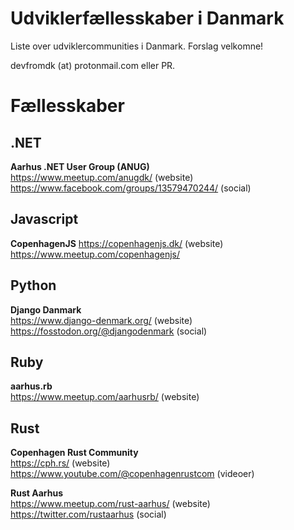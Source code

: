 # Udviklerfællesskaber i Danmark 

Liste over udviklercommunities i Danmark.
Forslag velkomne!

devfromdk (at) protonmail.com eller PR.

# Fællesskaber

## .NET

**Aarhus .NET User Group (ANUG)**  
https://www.meetup.com/anugdk/  (website)  
https://www.facebook.com/groups/13579470244/ (social)  

## Javascript

**CopenhagenJS**
https://copenhagenjs.dk/ (website)  
https://www.meetup.com/copenhagenjs/

## Python

**Django Danmark**  
https://www.django-denmark.org/ (website)  
https://fosstodon.org/@djangodenmark (social)

## Ruby

**aarhus.rb**  
https://www.meetup.com/aarhusrb/ (website)


## Rust

**Copenhagen Rust Community**   
https://cph.rs/ (website)  
https://www.youtube.com/@copenhagenrustcom (videoer)  

**Rust Aarhus**  
https://www.meetup.com/rust-aarhus/ (website)  
https://twitter.com/rustaarhus (social)



